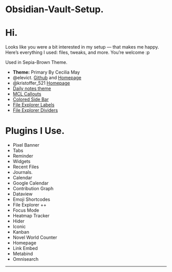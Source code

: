 # Obsidian-Vault-Setup.

# Hi.
Looks like you were a bit interested in my setup — that makes me happy.
Here’s everything I used: files, tweaks, and more.
You’re welcome :p


Used in Sepia-Brown Theme.

-  **Theme:** Primary By Cecilia May
- @elevict. [Github](https://github.com/Elevict/Elevict-Snippets/tree/main) and [Homepage](https://discord.com/channels/686053708261228577/1320553700212605030)
- @kristoffer_521 [Homepage](https://discord.com/channels/686053708261228577/1386535497215774760)
- [Daily notes theme](https://github.com/CyanVoxel/Obsidian-Daily-Themes) 
- [MCL Callouts](https://github.com/efemkay/obsidian-modular-css-layout/tree/main)
- [Colored Side Bar](https://github.com/CyanVoxel/Obsidian-Colored-Sidebar)
- [File Explorer Labels](https://github.com/t-if/gastrodon/blob/main/snippets/favorites/File%20Explorer%20Labels.css) 
- [File Explorer Dividers](https://github.com/ElsaTam/Obsidian-Stuff/blob/main/snippets/file-explorer-separators/file-explorer-separators.css)


# Plugins I Use.

- Pixel Banner
- Tabs
- Reminder
- Widgets
- Recent Files
- Journals.
- Calendar
- Google Calendar
- Contribution Graph
- Dataview
- Emoji Shortcodes
- File Explorer ++
- Focus Mode
- Heatmap Tracker
- Hider
- Iconic
- Kanban
- Novel World Counter
- Homepage
- Link Embed
- Metabind
- Omnisearch


---

